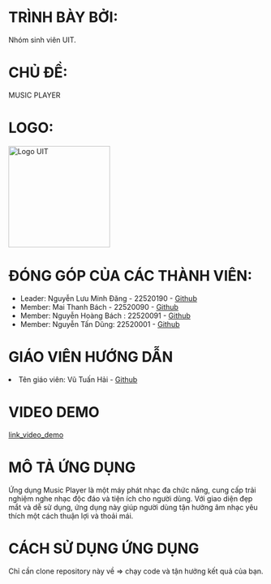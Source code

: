 <h1>TRÌNH BÀY BỞI:</h1><P>Nhóm sinh viên UIT.</P>

<h1>CHỦ ĐỀ:</h1><P>MUSIC PLAYER</P>

<h1>LOGO:</h1><img src="https://scontent.fsgn5-14.fna.fbcdn.net/v/t1.15752-9/409943438_878549933933377_6740809158659410444_n.png?_nc_cat=101&ccb=1-7&_nc_sid=8cd0a2&_nc_eui2=AeEbZ3q8bA0yv1CQ_PpeKjEdbMuDOV_3dypsy4M5X_d3KtgwOxg7d-u50HUF2QI6moo3chwQEwaxPFkQkZjL6Kym&_nc_ohc=7j0lZ4Dt-2wAX--INu2&_nc_ht=scontent.fsgn5-14.fna&oh=03_AdQurj8zpx2DVgM6fuqLkS5LyWFVJcgRB-defLu2UrFhVQ&oe=65A01338" alt="Logo UIT" width="200" height="200">

<h1>ĐÓNG GÓP CỦA CÁC THÀNH VIÊN:</h1><ul>
  <li>
      Leader: Nguyễn Lưu Minh Đăng - 22520190 - <a href="https://github.com/NLMDang22520190?fbclid=IwAR0fTCL4foE0FtSts_-Jtvb1gUnJv3ldcVA9wd4WXRxn251266lOfi_kUTI">Github</a>
  </li>
   <li>
      Member: Mai Thanh Bách - 22520090 - <a href="https://github.com/MaiThanhBach22520090">Github</a>
  </li>
   <li>
      Member: Nguyễn Hoàng Bách : 22520091 - <a href="https://github.com/NHBach-22520091">Github</a>
  </li>
   <li>
      Member: Nguyễn Tấn Dũng: 22520001 - <a href="https://github.com/NguyenTanDung-2004">Github</a>
  </li>
</ul>

<h1>GIÁO VIÊN HƯỚNG DẪN</h1>
<li>
      Tên giáo viên: Vũ Tuấn Hải - <a href="https://github.com/vutuanhai237/CourseMaterials/commits?author=vutuanhai237">Github</a>
  </li>

<h1>VIDEO DEMO</h1>
<a href="https://github.com/vutuanhai237/CourseMaterials/commits?author=vutuanhai237">link_video_demo</a>

<h1>MÔ TẢ ỨNG DỤNG</h1>
<p>Ứng dụng Music Player là một máy phát nhạc đa chức năng, cung cấp trải nghiệm nghe nhạc độc đáo và tiện ích cho người dùng. Với giao diện đẹp mắt và dễ sử dụng, ứng dụng này giúp người dùng tận hưởng âm nhạc yêu thích một cách thuận lợi và thoải mái.</p>

<h1>CÁCH SỬ DỤNG ỨNG DỤNG</h1>
<p>Chỉ cần clone repository này về => chạy code và tận hưởng kết quả của bạn.</p>


